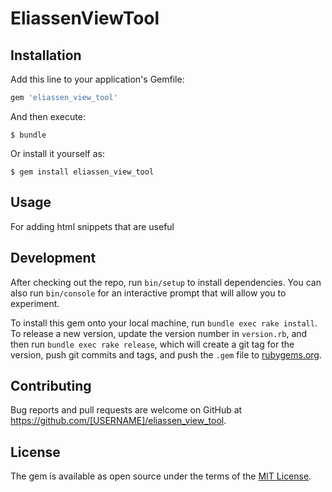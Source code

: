 # EliassenViewTool

## Installation

Add this line to your application's Gemfile:

```ruby
gem 'eliassen_view_tool'
```

And then execute:

    $ bundle

Or install it yourself as:

    $ gem install eliassen_view_tool

## Usage

For adding html snippets that are useful

## Development

After checking out the repo, run `bin/setup` to install dependencies. You can also run `bin/console` for an interactive prompt that will allow you to experiment.

To install this gem onto your local machine, run `bundle exec rake install`. To release a new version, update the version number in `version.rb`, and then run `bundle exec rake release`, which will create a git tag for the version, push git commits and tags, and push the `.gem` file to [rubygems.org](https://rubygems.org).

## Contributing

Bug reports and pull requests are welcome on GitHub at https://github.com/[USERNAME]/eliassen_view_tool.

## License

The gem is available as open source under the terms of the [MIT License](https://opensource.org/licenses/MIT).

